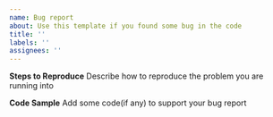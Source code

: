 ```yaml
---
name: Bug report
about: Use this template if you found some bug in the code
title: ''
labels: ''
assignees: ''
---
```


**Steps to Reproduce**
Describe how to reproduce the problem you are running into

**Code Sample**
Add some code(if any) to support your bug report
